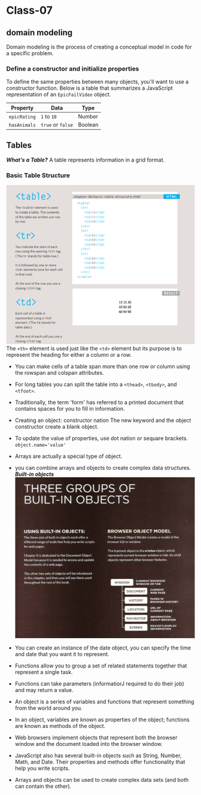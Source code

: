# Class-07

## domain modeling
Domain modeling is the process of creating a conceptual model in code for a specific problem.
### Define a constructor and initialize properties

To define the same properties between many objects, you'll want to use a constructor function. Below is a table that summarizes a JavaScript representation of an `EpicFailVideo` object.

| Property     | Data              | Type    |
|--------------|-------------------|---------|
| `epicRating` | `1` to `10`       | Number  |
| `hasAnimals` | `true` or `false` | Boolean |

## Tables
***What's a Table?*** A table represents information in a grid format. 

### Basic Table Structure
![table](tables.png)
The `<th>` element is used just like the `<td>` element but its purpose is to represent the heading for either a column or a row.
* You can make cells of a table span more than one row or column using the rowspan and colspan attributes.
* For long tables you can split the table into a `<thead>`, `<tbody>`, and `<tfoot>`.
* Traditionally, the term 'form' has referred to a printed document that contains spaces for you to fill in information.

* Creating an object: constructor nation
The new keyword and the object constructor create a blank object.
* To update the value of properties, use dot nation or sequare brackets. `object.name='value'` 
* Arrays are actually a special type of object.
* you can combine arrays and objects to create complex data structures.
***Built-in objects*** 
![object](object.png)
* You can create an instance of the date object, you can specify the time and date that you want it to represent.
* Functions allow you to group a set of related statements together that represent a single task.
* Functions can take parameters (informatiorJ required to do their job) and may return a value.
* An object is a series of variables and functions that represent something from the world around you.
* In an object, variables are known as properties of the object; functions are known as methods of the object.
* Web browsers implement objects that represent both the browser window and the document loaded into the browser window.
* JavaScript also has several built-in objects such as String, Number, Math, and Date. Their properties and methods offer functionality that help you write scripts.
* Arrays and objects can be used to create complex data sets (and both can contain the other). 